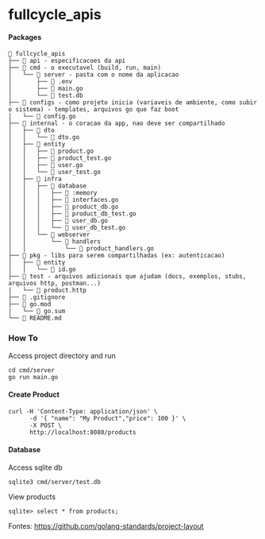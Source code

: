 # fullcycle_apis


#### Packages

```plaintext
📁 fullcycle_apis
├── 📁 api - especificacoes da api
├── 📁 cmd - o executavel (build, run, main)
│   └── 📁 server - pasta com o nome da aplicacao
│       ├── 📄 .env
│       ├── 📄 main.go  
│       └── 📄 test.db
├── 📁 configs - como projeto inicia (variaveis de ambiente, como subir o sistema) - templates, arquivos go que faz boot
│   └── 📄 config.go
├── 📁 internal - o coracao da app, nao deve ser compartilhado
│   ├── 📁 dto
│   │   └── 📄 dto.go
│   ├── 📁 entity
│   │   ├── 📄 product.go
│   │   ├── 📄 product_test.go  
│   │   ├── 📄 user.go
│   │   └── 📄 user_test.go
│   ├── 📁 infra
│   │   ├── 📁 database
│   │   │   ├── 📄 :memory
│   │   │   ├── 📄 interfaces.go  
│   │   │   ├── 📄 product_db.go
│   │   │   ├── 📄 product_db_test.go
│   │   │   ├── 📄 user_db.go
│   │   │   └── 📄 user_db_test.go
│   │   └── 📁 webserver
│   │       └── 📁 handlers
│   │           └── 📄 product_handlers.go
├── 📁 pkg - libs para serem compartilhadas (ex: autenticacao)
│   ├── 📁 entity
│   │   └── 📄 id.go
├── 📁 test - arquivos adicionais que ajudam (docs, exemplos, stubs, arquivos http, postman...)
|   └── 📄 product.http
├── 📄 .gitignore
├── 📁 go.mod
|   └── 📄 go.sum
└── 📄 README.md
```

### How To

Access project directory and run 
```shell
cd cmd/server 
go run main.go
```

#### Create Product
```shell
curl -H 'Content-Type: application/json' \
      -d '{ "name": "My Product","price": 100 }' \
      -X POST \
      http://localhost:8080/products
```

#### Database
Access sqlite db 
```shell
sqlite3 cmd/server/test.db
```
View products
```shell
sqlite> select * from products;
```

Fontes:
https://github.com/golang-standards/project-layout